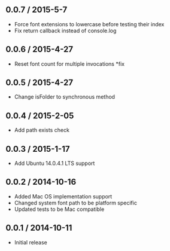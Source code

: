 ## 0.0.7 / 2015-5-7
* Force font extensions to lowercase before testing their index
* Fix return callback instead of console.log

## 0.0.6 / 2015-4-27
* Reset font count for multiple invocations *fix

## 0.0.5 / 2015-4-27
* Change isFolder to synchronous method

## 0.0.4 / 2015-2-05
* Add path exists check

## 0.0.3 / 2015-1-17
* Add Ubuntu 14.0.4.1 LTS support

## 0.0.2 / 2014-10-16
* Added Mac OS implementation support
* Changed system font path to be platform specific
* Updated tests to be Mac compatible

## 0.0.1 / 2014-10-11
* Initial release
